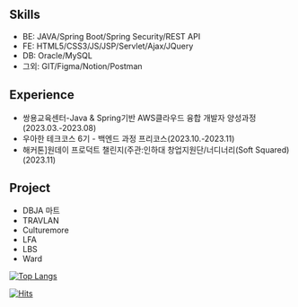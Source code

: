 ## Skills
* BE: JAVA/Spring Boot/Spring Security/REST API
* FE: HTML5/CSS3/JS/JSP/Servlet/Ajax/JQuery
* DB: Oracle/MySQL
* 그외: GIT/Figma/Notion/Postman

## Experience
* 쌍용교육센터-Java & Spring기반 AWS클라우드 융합 개발자 양성과정(2023.03.-2023.08)
* 우아한 테크코스 6기 - 백엔드 과정 프리코스(2023.10.-2023.11)
* 해커톤]원데이 프로덕트 챌린지(주관:인하대 창업지원단/너디너리(Soft Squared)(2023.11)

## Project
* DBJA 마트
* TRAVLAN
* Culturemore
* LFA
* LBS
* Ward

<!--
[![Solved.ac
프로필](http://mazassumnida.wtf/api/generate_badge?boj={s0nnyday})](https://solved.ac/{s0nnyday})
-->
[![Top Langs](https://github-readme-stats.vercel.app/api/top-langs/?username=s0nnyday&layout=compact)](https://github.com/s0nnyday/github-readme-stats)

[![Hits](https://hits.seeyoufarm.com/api/count/incr/badge.svg?url=https%3A%2F%2Fgithub.com%2Fs0nnyday&count_bg=%2379C83D&title_bg=%23555555&icon=&icon_color=%23E7E7E7&title=hits&edge_flat=false)](https://hits.seeyoufarm.com)
